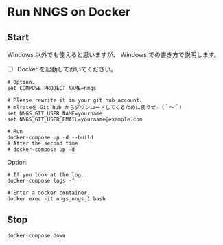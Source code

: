 # Run NNGS on Docker

## Start

Windows 以外でも使えると思いますが、 Windows での書き方で説明します。  

* [ ] Docker を起動しておいてください。

```shell
# Option.
set COMPOSE_PROJECT_NAME=nngs

# Please rewrite it in your git hub account.
# mlrateを Git hub からダウンロードしてくるために使うぜ☆（＾～＾）
set NNGS_GIT_USER_NAME=yourname
set NNGS_GIT_USER_EMAIL=yourname@example.com

# Run
docker-compose up -d --build
# After the second time
# docker-compose up -d
```

Option:  

```shell
# If you look at the log.
docker-compose logs -f

# Enter a docker container.
docker exec -it nngs_nngs_1 bash
```

## Stop

```shell
docker-compose down
```
